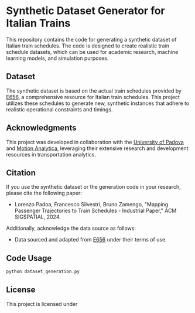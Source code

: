 # Synthetic Dataset Generator for Italian Trains

This repository contains the code for generating a synthetic dataset of Italian train schedules. The code is designed to create realistic train schedule datasets, which can be used for academic research, machine learning models, and simulation purposes.

## Dataset

The synthetic dataset is based on the actual train schedules provided by [E656](https://www.e656.net), a comprehensive resource for Italian train schedules. This project utilizes these schedules to generate new, synthetic instances that adhere to realistic operational constraints and timings.

## Acknowledgments

This project was developed in collaboration with the [University of Padova](https://www.unipd.it/) and [Motion Analytica](http://www.motionanalytica.com), leveraging their extensive research and development resources in transportation analytics.

## Citation

If you use the synthetic dataset or the generation code in your research, please cite the following paper:
- Lorenzo Padoa, Francesco Silvestri, Bruno Zamengo, "Mapping Passenger Trajectories to Train Schedules - Industrial Paper," ACM SIGSPATIAL, 2024.

Additionally, acknowledge the data source as follows:
- Data sourced and adapted from [E656](https://www.e656.net/orario/treno/5506.html) under their terms of use.

## Code Usage

```bash
python dataset_generation.py
```
## License
This project is licensed under

